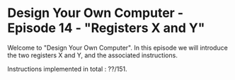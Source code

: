 # Design Your Own Computer - Episode 14 - "Registers X and Y"

Welcome to "Design Your Own Computer".  In this episode we will introduce the
two registers X and Y, and the associated instructions.

Instructions implemented in total : ??/151.


